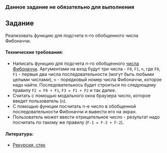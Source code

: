 ### Данное задание не обязательно для выполнения

## Задание

Реализовать функцию для подсчета n-го обобщенного числа Фибоначчи.

#### Технические требования:
- Написать функцию для подсчета n-го обобщенного [числа Фибоначчи](https://ru.wikipedia.org/wiki/%D0%A7%D0%B8%D1%81%D0%BB%D0%B0_%D0%A4%D0%B8%D0%B1%D0%BE%D0%BD%D0%B0%D1%87%D1%87%D0%B8). Аргументами на вход будут три числа - `F0`, `F1`, `n`, где `F0`, `F1` - первые два числа последовательности (могут быть любыми целыми числами), `n` - порядковый номер числа Фибоначчи, которое надо найти. Последовательнось будет строиться по следующему правилу `F2 = F0 + F1`, `F3 = F1 + F2` и так далее.
- Считать с помощью модального окна браузера число, которое введет пользователь (`n`).
- С помощью функции посчитать n-е число в обобщенной последовательности Фибоначчи и вывести его на экран.
- Пользователь может ввести отрицательное число - результат надо посчитать по такому же правилу (`F-1 = F-3 + F-2`).

#### Литература:
- [Рекурсия, стек](https://learn.javascript.ru/recursion)